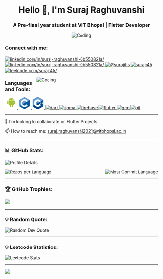 <h1 align="center">Hello 👋, I'm Suraj Raghuvanshi</h1>
<h3 align="center">A Pre-final year student at VIT Bhopal | Flutter Developer</h3>

<p align="center">
  <img src="https://gifdb.com/images/high/computer-programming-html-coding-ygk3aq1mwnfu4360.webp" alt="Coding" height="240" width="370">
</p>

  
<h3 align="left">Connect with me:</h3>
<p align="left">
  <a href="https://twitter.com/surajitis" target="_blank">
        <img align="center" src="https://raw.githubusercontent.com/rahuldkjain/github-profile-readme-generator/master/src/images/icons/Social/twitter.svg" alt="linkedin.com/in/suraj-raghuvanshi-0b550821a/" height="30" width="40" />

  </a>
  <a href="https://linkedin.com/in/linkedin.com/in/suraj-raghuvanshi-0b550821a/" target="_blank">
    <img align="center" src="https://raw.githubusercontent.com/rahuldkjain/github-profile-readme-generator/master/src/images/icons/Social/linked-in-alt.svg" alt="linkedin.com/in/suraj-raghuvanshi-0b550821a/" height="30" width="40" />
  </a>
  <a href="https://medium.com/@surajitis" target="_blank">
    <img align="center" src="https://raw.githubusercontent.com/rahuldkjain/github-profile-readme-generator/master/src/images/icons/Social/medium.svg" alt="@surajitis" height="30" width="40" />
  </a>
  <a href="https://www.codechef.com/users/surajr45" target="_blank">
    <img align="center" src="https://cdn.jsdelivr.net/npm/simple-icons@3.1.0/icons/codechef.svg" alt="surajr45" height="30" width="40" />
  </a>
  <a href="https://leetcode.com/surajr45/" target="_blank">
    <img align="center" src="https://raw.githubusercontent.com/rahuldkjain/github-profile-readme-generator/master/src/images/icons/Social/leet-code.svg" alt="leetcode.com/surajr45/" height="30" width="40" />
  </a>
</p>
<img align="right" alt="Coding" width="400" src="https://i.imgur.com/[your_image](https://preview.redd.it/5htrn2ceun341.gif?width=1000&format=mp4&v=enabled&s=5057c17bc8a5be12058d4574e571388bebb42b71).gif">


<h3 align="left">Languages and Tools:</h3>
<p align="left">
  <a href="https://developer.android.com" target="_blank" rel="noreferrer">
    <img src="https://raw.githubusercontent.com/devicons/devicon/master/icons/android/android-original-wordmark.svg" alt="android" width="40" height="40"/>
  </a>
  <a href="https://www.cprogramming.com/" target="_blank" rel="noreferrer">
    <img src="https://raw.githubusercontent.com/devicons/devicon/master/icons/c/c-original.svg" alt="c" width="40" height="40"/>
  </a>
  <a href="https://www.w3schools.com/cpp/" target="_blank" rel="noreferrer">
    <img src="https://raw.githubusercontent.com/devicons/devicon/master/icons/cplusplus/cplusplus-original.svg" alt="cplusplus" width="40" height="40"/>
  </a>
  <a href="https://dart.dev" target="_blank" rel="noreferrer">
    <img src="https://www.vectorlogo.zone/logos/dartlang/dartlang-icon.svg" alt="dart" width="40" height="40"/>
  </a>
  <a href="https://www.figma.com/" target="_blank" rel="noreferrer">
    <img src="https://www.vectorlogo.zone/logos/figma/figma-icon.svg" alt="figma" width="40" height="40"/>
  </a>
  <a href="https://firebase.google.com/" target="_blank" rel="noreferrer">
    <img src="https://www.vectorlogo.zone/logos/firebase/firebase-icon.svg" alt="firebase" width="40" height="40"/>
  </a>
  <a href="https://flutter.dev" target="_blank" rel="noreferrer">
    <img src="https://www.vectorlogo.zone/logos/flutterio/flutterio-icon.svg" alt="flutter" width="40" height="40"/>
  </a>
  <a href="https://cloud.google.com" target="_blank" rel="noreferrer"> 
    <img src="https://www.vectorlogo.zone/logos/google_cloud/google_cloud-icon.svg" alt="gcp" width="40" height="40"/>
  </a>
  <a href="https://git-scm.com/" target="_blank" rel="noreferrer">
    <img src="https://www.vectorlogo.zone/logos/git-scm/git-scm-icon.svg" alt="git" width="40" height="40"/>
  </a>
</p>
<hr>
👯 I’m looking to collaborate on Flutter Projects

📫 How to reach me: suraj.raghuvanshi2021@vitbhopal.ac.in

<hr>
<h3 align="left">📊 GitHub Stats:</h3>

![Profile Details](http://github-profile-summary-cards.vercel.app/api/cards/profile-details?username=imsurajr&theme=radical)
<br>
<div style="display: flex; justify-content: space-between;">
  <img src="http://github-profile-summary-cards.vercel.app/api/cards/repos-per-language?username=imsurajr&theme=radical" alt="Repos per Language" />
  <img src="http://github-profile-summary-cards.vercel.app/api/cards/most-commit-language?username=imsurajr&theme=radical" alt="Most Commit Language" />
</div>

<hr>
<h3 align="left">🏆 GitHub Trophies:</h3>

![](https://github-profile-trophy.vercel.app/?username=imsurajr&theme=radical&no-frame=false&no-bg=true&margin-w=5)


<hr>
<h3 align="left">💡 Random  Quote:</h3>

![Random Dev Quote](https://quotes-github-readme.vercel.app/api?type=horizontal&theme=dark&text_color=FFDD00&hide_border=true&quote=The+best+error+message+is+the+one+that+never+shows+up!)

<hr>
<h3 align="left">💡 Leetcode Statistics:</h3>

![Leetcode Stats](https://leetcode.card.workers.dev/?username=surajr45&theme=dark)

<hr>

![](https://komarev.com/ghpvc/?username=imsurajr&color=red)
